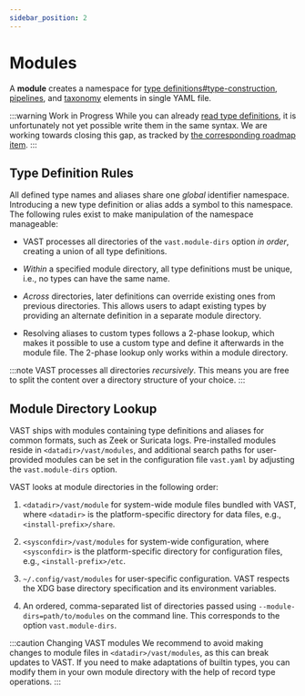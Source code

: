 ```yaml
---
sidebar_position: 2
---
```


# Modules

A **module** creates a namespace for [type
definitions#type-construction](type-system.md),
[pipelines](../language/pipelines.md), and [taxonomy](taxonomies.md)
elements in single YAML file.

:::warning Work in Progress
While you can already [read type definitions](../../use/introspect/README.md),
it is unfortunately not yet possible write them in the same syntax. We are
working towards closing this gap, as tracked by [the corresponding roadmap
item](https://github.com/tenzir/public-roadmap/issues/15).
:::

## Type Definition Rules

All defined type names and aliases share one *global* identifier namespace.
Introducing a new type definition or alias adds a symbol to this namespace. The
following rules exist to make manipulation of the namespace manageable:

- VAST processes all directories of the `vast.module-dirs` option *in order*,
  creating a union of all type definitions.

- *Within* a specified module directory, all type definitions must be unique,
  i.e., no types can have the same name.

- *Across* directories, later definitions can override existing ones from
  previous directories. This allows users to adapt existing types by providing
  an alternate definition in a separate module directory.

- Resolving aliases to custom types follows a 2-phase lookup, which makes it
  possible to use a custom type and define it afterwards in the module file.
  The 2-phase lookup only works within a module directory.

:::note
VAST processes all directories *recursively*. This means you are free to split
the content over a directory structure of your choice.
:::

## Module Directory Lookup

VAST ships with modules containing type definitions and aliases for common
formats, such as Zeek or Suricata logs. Pre-installed modules reside in
`<datadir>/vast/modules`, and additional search paths for user-provided modules
can be set in the configuration file `vast.yaml` by adjusting the
`vast.module-dirs` option.

VAST looks at module directories in the following order:

1. `<datadir>/vast/module` for system-wide module files bundled with VAST,
   where `<datadir>` is the platform-specific directory for data files, e.g.,
   `<install-prefix>/share`.

2. `<sysconfdir>/vast/modules` for system-wide configuration, where
   `<sysconfdir>` is the platform-specific directory for configuration files,
   e.g., `<install-prefix>/etc`.

3. `~/.config/vast/modules` for user-specific configuration. VAST respects the
   XDG base directory specification and its environment variables.

4. An ordered, comma-separated list of directories passed using
   `--module-dirs=path/to/modules` on the command line. This corresponds to the
   option `vast.module-dirs`.

:::caution Changing VAST modules
We recommend to avoid making changes to module files in
`<datadir>/vast/modules`, as this can break updates to VAST. If you need to make
adaptations of builtin types, you can modify them in your own module directory
with the help of record type operations.
:::
